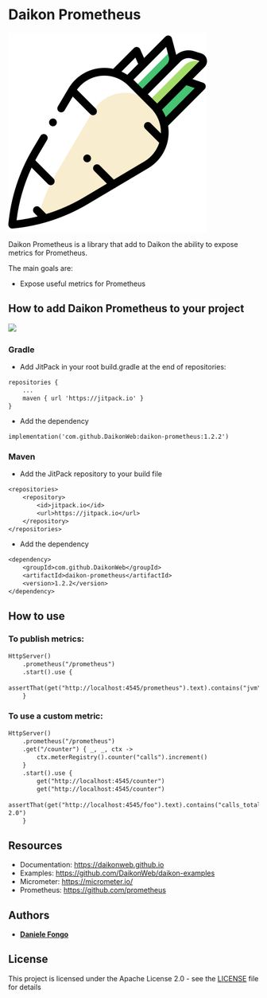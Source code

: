 # Daikon Prometheus

![Daikon](./logo.svg)

Daikon Prometheus is a library that add to Daikon the ability to expose metrics for Prometheus. 

The main goals are:
* Expose useful metrics for Prometheus

## How to add Daikon Prometheus to your project
[![](https://jitpack.io/v/DaikonWeb/daikon-prometheus.svg)](https://jitpack.io/#DaikonWeb/daikon-prometheus)

### Gradle
- Add JitPack in your root build.gradle at the end of repositories:
```
repositories {
    ...
    maven { url 'https://jitpack.io' }
}
```
- Add the dependency
```
implementation('com.github.DaikonWeb:daikon-prometheus:1.2.2')
```

### Maven
- Add the JitPack repository to your build file 
```
<repositories>
    <repository>
        <id>jitpack.io</id>
        <url>https://jitpack.io</url>
    </repository>
</repositories>
```
- Add the dependency
```
<dependency>
    <groupId>com.github.DaikonWeb</groupId>
    <artifactId>daikon-prometheus</artifactId>
    <version>1.2.2</version>
</dependency>
```

## How to use

### To publish metrics:
```
HttpServer()
    .prometheus("/prometheus")
    .start().use {
        assertThat(get("http://localhost:4545/prometheus").text).contains("jvm")
    }
```

### To use a custom metric:
```
HttpServer()
    .prometheus("/prometheus")
    .get("/counter") { _, _, ctx ->
        ctx.meterRegistry().counter("calls").increment()
    }
    .start().use {
        get("http://localhost:4545/counter")
        get("http://localhost:4545/counter")
        assertThat(get("http://localhost:4545/foo").text).contains("calls_total 2.0")
    }
```

## Resources
* Documentation: https://daikonweb.github.io
* Examples: https://github.com/DaikonWeb/daikon-examples
* Micrometer: https://micrometer.io/
* Prometheus: https://github.com/prometheus

## Authors

* **[Daniele Fongo](https://github.com/danielefongo)**

## License

This project is licensed under the Apache License 2.0 - see the [LICENSE](LICENSE) file for details
